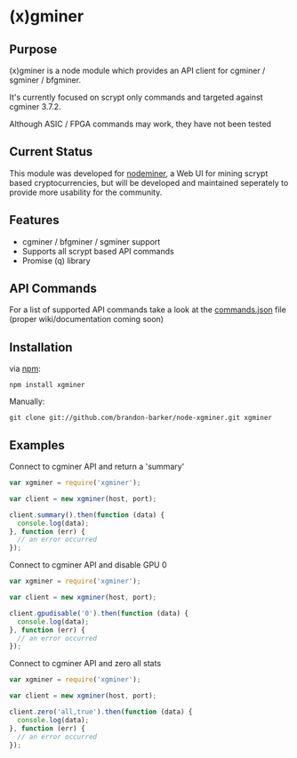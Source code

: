 (x)gminer
============

## Purpose

(x)gminer is a node module which provides an API client for cgminer / sgminer / bfgminer.

It's currently focused on scrypt only commands and targeted against cgminer 3.7.2. 

Although ASIC / FPGA commands may work, they have not been tested

## Current Status

This module was developed for [nodeminer](https://github.com/brandon-barker/nodeminer), a Web UI for mining scrypt based cryptocurrencies, but will be developed and maintained seperately to provide more usability for the community.

## Features

* cgminer / bfgminer / sgminer support
* Supports all scrypt based API commands
* Promise (q) library

## API Commands

For a list of supported API commands take a look at the [commands.json](https://github.com/brandon-barker/node-xgminer/blob/master/lib/config/commands.json) file (proper wiki/documentation coming soon)

## Installation

via [npm](http://github.com/isaacs/npm):
```
npm install xgminer
```
Manually:
```
git clone git://github.com/brandon-barker/node-xgminer.git xgminer
```

## Examples

Connect to cgminer API and return a 'summary'
```javascript
var xgminer = require('xgminer');

var client = new xgminer(host, port);

client.summary().then(function (data) {
  console.log(data);
}, function (err) {
  // an error occurred
});
```

Connect to cgminer API and disable GPU 0
```javascript
var xgminer = require('xgminer');

var client = new xgminer(host, port);

client.gpudisable('0').then(function (data) {
  console.log(data);
}, function (err) {
  // an error occurred
});
```

Connect to cgminer API and zero all stats
```javascript
var xgminer = require('xgminer');

var client = new xgminer(host, port);

client.zero('all,true').then(function (data) {
  console.log(data);
}, function (err) {
  // an error occurred
});
```
